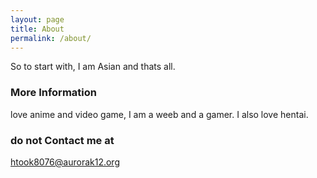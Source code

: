 ```yaml
---
layout: page
title: About
permalink: /about/
---
```

So to start with, I am Asian and thats all.

### More Information

love anime and video game,  I am a weeb and a gamer. I also love hentai.

### do not Contact me at

[htook8076@aurorak12.org](mailto:htook8076@aurorak12.org)
